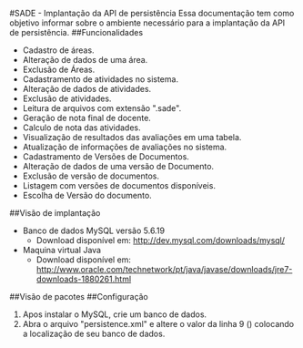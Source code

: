 #SADE - Implantação da API de persistência
Essa documentação tem como objetivo informar sobre o ambiente necessário para a implantação da API de persistência.
##Funcionalidades
* Cadastro de áreas.
* Alteração de dados de uma área.
* Exclusão de Áreas.
* Cadastramento de atividades no sistema.
* Alteração de dados de atividades.
* Exclusão de atividades.
* Leitura de arquivos com extensão ".sade".
* Geração de nota final de docente.
* Calculo de nota das atividades.
* Visualização de resultados das avaliações em uma tabela.
* Atualização de informações de avaliações no sistema.
* Cadastramento de Versões de Documentos.
* Alteração de dados de uma versão de Documento.
* Exclusão de versão de documentos.
* Listagem com versões de documentos disponíveis.
* Escolha de Versão do documento.

##Visão de implantação
* Banco de dados MySQL versão 5.6.19
  * Download disponível em: http://dev.mysql.com/downloads/mysql/
* Maquina virtual Java
  * Download disponível em: http://www.oracle.com/technetwork/pt/java/javase/downloads/jre7-downloads-1880261.html

##Visão de pacotes
##Configuração
1. Apos instalar o MySQL, crie um banco de dados.
2. Abra o arquivo "persistence.xml" e altere o valor da linha 9 (<property name="javax.persistence.jdbc.url" value="Coloque aqui o local de seu banco"/>) colocando a localização de seu banco de dados.

